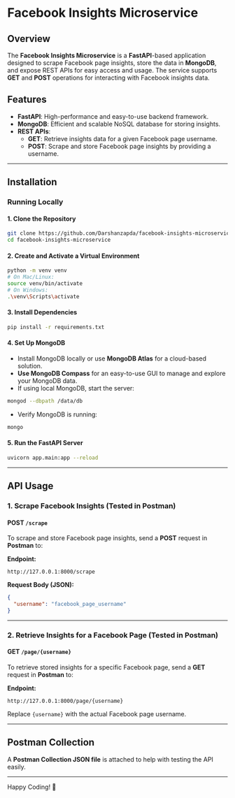 # Facebook Insights Microservice

## Overview
The **Facebook Insights Microservice** is a **FastAPI**-based application designed to scrape Facebook page insights, store the data in **MongoDB**, and expose REST APIs for easy access and usage. The service supports **GET** and **POST** operations for interacting with Facebook insights data.

## Features
- **FastAPI**: High-performance and easy-to-use backend framework.
- **MongoDB**: Efficient and scalable NoSQL database for storing insights.
- **REST APIs**:
  - **GET**: Retrieve insights data for a given Facebook page username.
  - **POST**: Scrape and store Facebook page insights by providing a username.

---

## Installation
### Running Locally

#### 1. Clone the Repository
```bash
git clone https://github.com/Darshanzapda/facebook-insights-microservice.git
cd facebook-insights-microservice
```

#### 2. Create and Activate a Virtual Environment
```bash
python -m venv venv
# On Mac/Linux:
source venv/bin/activate
# On Windows:
.\venv\Scripts\activate
```

#### 3. Install Dependencies
```bash
pip install -r requirements.txt
```

#### 4. Set Up MongoDB
- Install MongoDB locally or use **MongoDB Atlas** for a cloud-based solution.
- **Use MongoDB Compass** for an easy-to-use GUI to manage and explore your MongoDB data.
- If using local MongoDB, start the server:
```bash
mongod --dbpath /data/db
```
- Verify MongoDB is running:
```bash
mongo
```

#### 5. Run the FastAPI Server
```bash
uvicorn app.main:app --reload
```

---

## API Usage

### **1. Scrape Facebook Insights** (Tested in Postman)
#### **POST** `/scrape`
To scrape and store Facebook page insights, send a **POST** request in **Postman** to:

**Endpoint:**
```http
http://127.0.0.1:8000/scrape
```

**Request Body (JSON):**
```json
{
  "username": "facebook_page_username"
}
```

---

### **2. Retrieve Insights for a Facebook Page** (Tested in Postman)
#### **GET** `/page/{username}`
To retrieve stored insights for a specific Facebook page, send a **GET** request in **Postman** to:

**Endpoint:**
```http
http://127.0.0.1:8000/page/{username}
```
Replace `{username}` with the actual Facebook page username.

---

## Postman Collection
A **Postman Collection JSON file** is attached to help with testing the API easily.

---

Happy Coding! 🚀

